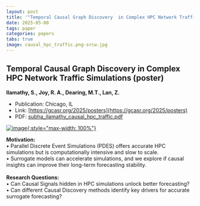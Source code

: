 ```yaml
---
layout: post
title: '"Temporal Causal Graph Discovery  in Complex HPC Network Traffic Simulations (poster)"'
date: 2025-05-08
tags: paper
categories: papers
tabs: true
image: causal_hpc_traffic.png-srcw.jpg
---
```


## Temporal Causal Graph Discovery  in Complex HPC Network Traffic Simulations (poster)
**Ilamathy, S., Joy, R. A., Dearing, M.T., Lan, Z.**
- Publication: Chicago, IL
- Link: [https://gcasr.org/2025/posters](https://gcasr.org/2025/posters)
- PDF: [subha_ilamathy_causal_hpc_traffic.pdf](/documents/subha_ilamathy_causal_hpc_traffic.pdf)


[![image](https://www.evl.uic.edu/output/originals/causal_hpc_traffic.png-srcw.jpg){:style="max-width: 100%"}](https://www.evl.uic.edu/output/originals/causal_hpc_traffic.png-srcw.jpg)

<strong>Motivation:</strong><br>
•	Parallel Discrete Event Simulations (PDES) offers accurate HPC simulations but is computationally intensive and slow to scale.<br>
•	Surrogate models can accelerate simulations, and we explore if causal insights can improve their long-term forecasting stability.<br><br>
<strong>Research Questions:</strong><br>
•	Can Causal Signals hidden in HPC simulations unlock better forecasting?<br>
•	Can different Causal Discovery methods identify key drivers for accurate surrogate forecasting?<br>